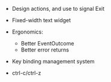 - Design actions, and use to signal Exit
- Fixed-width text widget

- Ergonomics:
  - Better EventOutcome
  - Better error returns
- Key binding management system
- ctrl-c/ctrl-z

